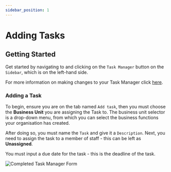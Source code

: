 ```yaml
---
sidebar_position: 1
---
```


# Adding Tasks

## Getting Started

Get started by navigating to and clicking on the `Task Manager` button on the `Sidebar`, which is on the left-hand side.

For more information on making changes to your Task Manager click [here][Task Manager].

### Adding a Task

To begin, ensure you are on the tab named `Add task`, then you must choose the **Business Unit** you are assigning the Task to. The business unit selector is a drop-down menu, from which you can select the business functions your organisation has created.

After doing so, you must name the `Task` and give it a `Description`. Next, you need to assign the task to a member of staff - this can be left as **Unassigned**.

You must input a due date for the task - this is the deadline of the task.

<img src="/img/DocImg/General Information/Task_Manager/Completed_Task_Manager_Form.png" alt="Completed Task Manager Form" class="center"/>

[Task Manager]: ../actions#task-manager-tasks
[Modifying a Task]: ../actions#modifying-a-task